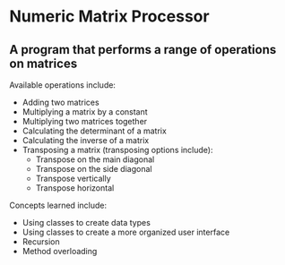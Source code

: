 # Numeric Matrix Processor

## A program that performs a range of operations on matrices

Available operations include:

- Adding two matrices
- Multiplying a matrix by a constant
- Multiplying two matrices together
- Calculating the determinant of a matrix
- Calculating the inverse of a matrix
- Transposing a matrix (transposing options include):
  - Transpose on the main diagonal
  - Transpose on the side diagonal
  - Transpose vertically
  - Transpose horizontal

Concepts learned include:

- Using classes to create data types
- Using classes to create a more organized user interface
- Recursion
- Method overloading
